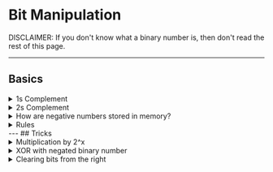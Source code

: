 # Bit Manipulation

DISCLAIMER: If you don't know what a binary number is, then don't read the rest of this page.

---

## Basics

<details>
    <summary>1s Complement</summary>

- Flip all the bits of a binary number
</details>

<details>
    <summary>2s Complement</summary>

- Calculate 1s Complement
- Add `1` to it
</details>

<details>
    <summary>How are negative numbers stored in memory?</summary>

[Read this](https://www.geeksforgeeks.org/how-the-negative-numbers-are-stored-in-memory/)
</details>

<details>
    <summary>Rules</summary>

|Equation|Result|
| --- | --- |
|`x ^ 0`|`x`|
|`x ^ 1`|`~x`|
|`x ^ x`|`0`|
|`x & 0`|`0`|
|`x & 1`|`x`|
|`x & x`|`x`|
|`x \| 0`|`x`|
|`x \| 1`|`1`|


</details>
---
## Tricks
<details>
    <summary>Multiplication by 2^x</summary>

- Lets calculate 0110 * 2
- which is 0110 + 0110 = 1100
- observe that all the bits are shifted by 1 bit to the left
- `binary_numer * 2` is equivalent to `binary_number << 1`
- Further results, what if I want to multiply binary number with 2^23 ?
- Simply, shift 23 bits to the left, which is `binary_number << 23`
</details>

<details>
    <summary>XOR with negated binary number</summary>

- `1100 ^ (~1100) = 1111`
- XORing with its negated value is a sequence of 1s

</details>

<details>
    <summary>Clearing bits from the right</summary>

- `1011 & (~0 << 2)`
- `~0` is a sequence of 1s
- So, left shifting by `2` will be 2 zeroes at the right, followed by 1s
- ANDing it with a number will clear the last 2 bits
- ` = 1000`
</details>


